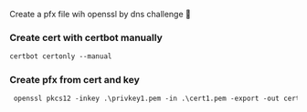Create a pfx file wih openssl by dns challenge 🔑

### Create cert with certbot manually

```ps
certbot certonly --manual
```

### Create pfx from cert and key

```ps
 openssl pkcs12 -inkey .\privkey1.pem -in .\cert1.pem -export -out cert.pfx
```